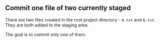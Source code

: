 ## Commit one file of two currently staged
There are two files created in the root project directory - `A.txt` and `B.txt`. They are both added to the staging 
area.

The goal is to commit only one of them.
